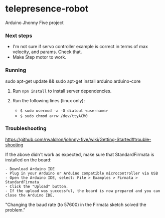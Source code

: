 # telepresence-robot
Arduino Jhonny Five project

### Next steps
- I'm not sure if servo controller example is correct in terms of max velocity, and params. Check that.
- Make Step motor to work.


### Running

sudo apt-get update && sudo apt-get install arduino arduino-core 

1. Run `npm install` to install server dependencies.

2. Run the following lines (linux only):
    - `$ sudo usermod -a -G dialout <username>`
    - `$ sudo chmod a+rw /dev/ttyACM0`



### Troubleshooting

https://github.com/rwaldron/johnny-five/wiki/Getting-Started#trouble-shooting

If the above didn't work as expected, make sure that StandardFirmata is installed on the board:

    - Download Arduino IDE
    - Plug in your Arduino or Arduino compatible microcontroller via USB
    - Open the Arduino IDE, select: File > Examples > Firmata > StandardFirmata
    - Click the "Upload" button.
    - If the upload was successful, the board is now prepared and you can close the Arduino IDE.


"Changing the baud rate (to 57600) in the Firmata sketch solved the problem."
